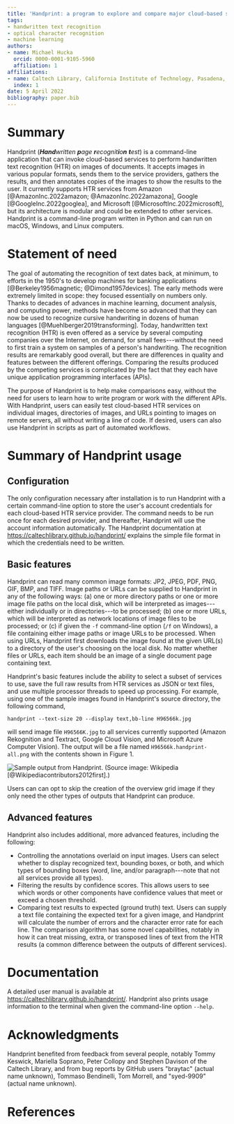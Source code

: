 ```yaml
---
title: 'Handprint: a program to explore and compare major cloud-based services for handwritten text recognition'
tags:
- handwritten text recognition
- optical character recognition
- machine learning
authors:
- name: Michael Hucka
  orcid: 0000-0001-9105-5960
  affiliation: 1
affiliations:
- name: Caltech Library, California Institute of Technology, Pasadena, CA 91125, USA
  index: 1
date: 5 April 2022
bibliography: paper.bib
---
```


# Summary

Handprint (_**Hand**written **p**age **r**ecognit**i**o**n** **t**est_) is a command-line application that can invoke cloud-based services to perform handwritten text recognition (HTR) on images of documents. It accepts images in various popular formats, sends them to the service providers, gathers the results, and then annotates copies of the images to show the results to the user. It currently supports HTR services from Amazon [@AmazonInc.2022amazon; @AmazonInc.2022amazona], Google [@GoogleInc.2022googlea], and Microsoft [@MicrosoftInc.2022microsoft], but its architecture is modular and could be extended to other services. Handprint is a command-line program written in Python and can run on macOS, Windows, and Linux computers.


# Statement of need

The goal of automating the recognition of text dates back, at minimum, to efforts in the 1950's to develop machines for banking applications [@Berkeley1956magnetic; @Dimond1957devices]. The early methods were extremely limited in scope: they focused essentially on numbers only. Thanks to decades of advances in machine learning, document analysis, and computing power, methods have become so advanced that they can now be used to recognize cursive handwriting in dozens of human languages [@Muehlberger2019transforming]. Today, handwritten text recognition (HTR) is even offered as a service by several computing companies over the Internet, on demand, for small fees---without the need to first train a system on samples of a person's handwriting. The recognition results are remarkably good overall, but there are differences in quality and features between the different offerings. Comparing the results produced by the competing services is complicated by the fact that they each have unique application programming interfaces (APIs).

The purpose of Handprint is to help make comparisons easy, without the need for users to learn how to write program or work with the different APIs. With Handprint, users can easily test cloud-based HTR services on individual images, directories of images, and URLs pointing to images on remote servers, all without writing a line of code. If desired, users can also use Handprint in scripts as part of automated workflows.


# Summary of Handprint usage

## Configuration

The only configuration necessary after installation is to run Handprint with a certain command-line option to store the user's account credentials for each cloud-based HTR service provider. The command needs to be run once for each desired provider, and thereafter, Handprint will use the account information automatically. The Handprint documentation at <https://caltechlibrary.github.io/handprint/> explains the simple file format in which the credentials need to be written.


## Basic features

Handprint can read many common image formats: JP2, JPEG, PDF, PNG, GIF, BMP, and TIFF. Image paths or URLs can be supplied to Handprint in any of the following ways: (a) one or more directory paths or one or more image file paths on the local disk, which will be interpreted as images---either individually or in directories---to be processed; (b) one or more URLs, which will be interpreted as network locations of image files to be processed; or (c) if given the `-f` command-line option (`/f` on Windows), a file containing either image paths or image URLs to be processed. When using URLs, Handprint first downloads the image found at the given URL(s) to a directory of the user's choosing on the local disk. No matter whether files or URLs, each item should be an image of a single document page containing text.

Handprint's basic features include the ability to select a subset of services to use, save the full raw results from HTR services as JSON or text files, and use multiple processor threads to speed up processing. For example, using one of the sample images found in Handprint's source directory, the following command,
```
handprint --text-size 20 --display text,bb-line H96566k.jpg
```
will send image file `H96566K.jpg` to all services currently supported (Amazon Rekognition and Textract, Google Cloud Vision, and Microsoft Azure Computer Vision). The output will be a file named `H96566k.handprint-all.png` with the contents shown in Figure 1.

![Sample output from Handprint. (Source image: Wikipedia [@Wikipediacontributors2012first].)](figures/H96566k.handprint-all.png)

Users can can opt to skip the creation of the overview grid image if they only need the other types of outputs that Handprint can produce.


## Advanced features

Handprint also includes additional, more advanced features, including the following:

* Controlling the annotations overlaid on input images. Users can select whether to display recognized text, bounding boxes, or both, and which types of bounding boxes (word, line, and/or paragraph---note that not all services provide all types).
* Filtering the results by confidence scores. This allows users to see which words or other components have confidence values that meet or exceed a chosen threshold.
* Comparing text results to expected (ground truth) text. Users can supply a text file containing the expected text for a given image, and Handprint will calculate the number of errors and the character error rate for each line. The comparison algorithm has some novel capabilities, notably in how it can treat missing, extra, or transposed lines of text from the HTR results (a common difference between the outputs of different services).


# Documentation

A detailed user manual is available at <https://caltechlibrary.github.io/handprint/>. Handprint also prints usage information to the terminal when given the command-line option `--help`.


# Acknowledgments

Handprint benefited from feedback from several people, notably Tommy Keswick, Mariella Soprano, Peter Collopy and Stephen Davison of the Caltech Library, and from bug reports by GitHub users "braytac" (actual name unknown), Tommaso Bendinelli, Tom Morrell, and "syed-9909" (actual name unknown).


# References


